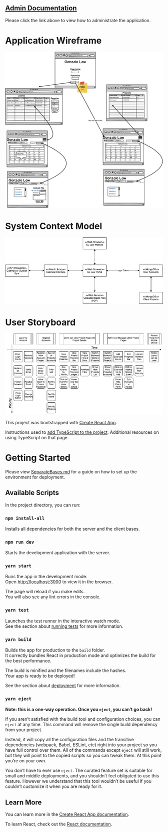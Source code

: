## [Admin Documentation](documentation/Admin_Info.md)
Please click the link above to view how to administrate the application.

# Application Wireframe
![GL Law Portal Wireframe](documentation/images/design/Wireframe.png)

# System Context Model
![GL Law Portal System Context Model](documentation/images/design/System_Context.png)

# User Storyboard
![GL Law Portal User Storyboard](documentation/images/design/User_Storyboard.png)

This project was bootstrapped with [Create React App](https://github.com/facebook/create-react-app).

Instructions used to [add TypeScript to the project](https://create-react-app.dev/docs/adding-typescript/). Additional resources on using TypeScript on that page.

# Getting Started
Please view [SeparateBases.md](documentation/SeperateBases.md) for a guide on how to set up the environment for deployment.

## Available Scripts

In the project directory, you can run:

### `npm install-all`
Installs all dependencies for both the server and the client bases.

### `npm run dev`
Starts the development application with the server.

### `yarn start`

Runs the app in the development mode.<br />
Open [http://localhost:3000](http://localhost:3000) to view it in the browser.

The page will reload if you make edits.<br />
You will also see any lint errors in the console.

### `yarn test`

Launches the test runner in the interactive watch mode.<br />
See the section about [running tests](https://facebook.github.io/create-react-app/docs/running-tests) for more information.

### `yarn build`

Builds the app for production to the `build` folder.<br />
It correctly bundles React in production mode and optimizes the build for the best performance.

The build is minified and the filenames include the hashes.<br />
Your app is ready to be deployed!

See the section about [deployment](https://facebook.github.io/create-react-app/docs/deployment) for more information.

### `yarn eject`

**Note: this is a one-way operation. Once you `eject`, you can’t go back!**

If you aren’t satisfied with the build tool and configuration choices, you can `eject` at any time. This command will remove the single build dependency from your project.

Instead, it will copy all the configuration files and the transitive dependencies (webpack, Babel, ESLint, etc) right into your project so you have full control over them. All of the commands except `eject` will still work, but they will point to the copied scripts so you can tweak them. At this point you’re on your own.

You don’t have to ever use `eject`. The curated feature set is suitable for small and middle deployments, and you shouldn’t feel obligated to use this feature. However we understand that this tool wouldn’t be useful if you couldn’t customize it when you are ready for it.

## Learn More

You can learn more in the [Create React App documentation](https://facebook.github.io/create-react-app/docs/getting-started).

To learn React, check out the [React documentation](https://reactjs.org/).
